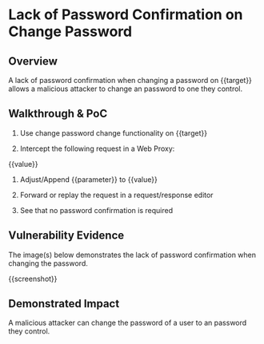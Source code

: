 # Lack of Password Confirmation on Change Password

## Overview

<!--
Provide a 1-2 sentence description - see http://cveproject.github.io/docs/content/key-details-phrasing.pdf for tips

This format is a good guide:
[VULNTYPE] in [COMPONENT] in [APPLICATION] allows [ATTACKER] to [IMPACT] via [VECTOR] 
-->

A lack of password confirmation when changing a password on {{target}} allows a malicious attacker to change an password to one they control.

## Walkthrough & PoC

<!--
Provide a step-by-step walkthrough on how to access the vulnerable injection point, and how to exploit the vulnerability.

Adding a dot-pointed walkthrough with relevant screenshots will speed triage time and result in faster rewards!
-->

1. Use change password change functionality on {{target}} 

1. Intercept the following request in a Web Proxy:

{{value}}

1. Adjust/Append {{parameter}} to {{value}}

1. Forward or replay the request in a request/response editor

1. See that no password confirmation is required

## Vulnerability Evidence

<!--
Your submission MUST include evidence of the vulnerability and not be theoretical in nature.
-->

The image(s) below demonstrates the lack of password confirmation when changing the password.

{{screenshot}}

## Demonstrated Impact

<!--
Provide a full Proof of Concept here.
--> 

A malicious attacker can change the password of a user to an password they control.

